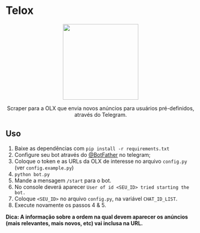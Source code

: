 # Telox
<p align="center" >
<img width="200" height="200" src="https://user-images.githubusercontent.com/21281174/201219494-2f6ab07c-8f7b-407b-87a8-a871a63a6263.png"> 
<p>
<p align="center" >
Scraper para a OLX que envia novos anúncios para usuários pré-definidos, através do Telegram.
</p>

Uso
---
1. Baixe as dependências com `pip install -r requirements.txt`
2. Configure seu bot através do [@BotFather](https://t.me/botfather) no telegram;
3. Coloque o token e as URLs da OLX de interesse no arquivo `config.py` (ver `config.example.py`)
4. `python bot.py`
5. Mande a mensagem `/start` para o bot. 
6. No console deverá aparecer `User of id <SEU_ID> tried starting the bot.`
7. Coloque `<SEU_ID>` no arquivo `config.py`, na variável `CHAT_ID_LIST`.
8. Execute novamente os passos 4 & 5.


**Dica: A informação sobre a ordem na qual devem aparecer os anúncios (mais relevantes, mais novos, etc) vai inclusa na URL.**
